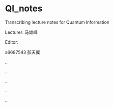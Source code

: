 # QI_notes
Transcribing lecture notes for Quantum Information

Lecturer: 马雄峰

Editor:

a6687543 彭天翼 

.. 

..

..

..

..
